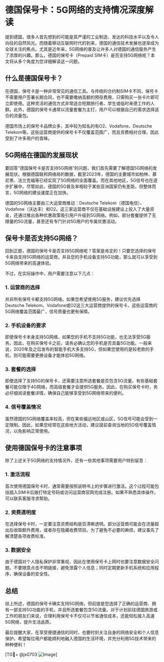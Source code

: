 # 德国保号卡：5G网络的支持情况深度解读

提到德国，很多人首先想到的可能是其严谨的工业制造、发达的科技水平以及令人向往的自然风光。而随着移动互联网时代的到来，德国的通信技术发展也逐渐成为全球关注的焦点。尤其是近年来，5G网络的普及让许多人对德国的通信服务产生了浓厚的兴趣。那么，德国的保号卡（Prepaid SIM卡）是否支持5G网络呢？本文将从多个角度为您详细解读这一问题。

## 什么是德国保号卡？

在德国，保号卡是一种非常常见的通信工具。与传统的合约制SIM卡不同，保号卡不需要用户签署长期合同，也不需要缴纳高额的预存费用，只需购买一张卡片即可立即使用。这种灵活的通信方式非常适合短期旅行者、学生或临时来德工作的人群。此外，德国的保号卡通常以流量套餐为主打，用户可以根据自己的需求选择适合的流量包。

德国市场上的保号卡品牌众多，其中较为知名的有O2、Vodafone、Deutsche Telekom等。这些运营商提供的保号卡不仅覆盖范围广，而且资费相对合理，因此受到了许多用户的青睐。

## 5G网络在德国的发展现状

要回答“德国保号卡是否支持5G网络”的问题，我们首先需要了解德国5G网络的发展现状。根据德国联邦网络局的数据，截至2023年，德国的主要城市如柏林、慕尼黑、法兰克福等已经实现了5G网络的全面覆盖。而在其他地区，5G信号也在逐步扩展中。尽管如此，德国的5G普及率相较于某些亚洲国家仍有差距，但整体而言，5G网络的建设速度正在加快。

德国的5G网络主要由三大运营商推动：Deutsche Telekom（德国电信）、Vodafone（沃达丰）和O2。这三家运营商不仅在基础设施建设上投入了大量资金，还通过推出各种优惠政策吸引用户升级到5G网络。例如，部分套餐提供了无限量的5G流量，甚至还有专门针对5G用户的专属优惠活动。

## 保号卡是否支持5G网络？

回到正题，德国的保号卡是否支持5G网络呢？答案是肯定的！只要您选择的保号卡来自支持5G网络的运营商，并且您的手机设备支持5G功能，那么就可以享受到5G网络带来的高速体验。

不过，在实际操作中，用户需要注意以下几点：

### 1. **运营商的选择**
并非所有保号卡都支持5G网络。如果您希望使用5G服务，建议优先选择Deutsche Telekom、Vodafone或O2这三大运营商提供的保号卡。这些运营商的5G网络覆盖范围最广，信号质量也更有保障。

### 2. **手机设备的要求**
即使保号卡本身支持5G网络，如果您的手机不支持5G功能，也无法享受5G服务。因此，在购买保号卡之前，请务必确认您的手机是否具备5G功能。一般来说，2020年及之后发布的智能手机大多支持5G，但如果您使用的是较老款的手机，则可能需要更换设备才能体验5G网络。

### 3. **套餐的选择**
即便选择了支持5G的保号卡，还需要注意所选套餐是否包含5G流量。有些基础套餐可能仅限于4G网络，而高级套餐才会提供5G服务。因此，在购买保号卡时，务必仔细阅读套餐详情，确保自己能够享受到5G网络带来的便利。

### 4. **信号覆盖情况**
虽然德国的5G网络覆盖率较高，但在某些偏远地区或山区，5G信号可能会受到一定限制。因此，如果您经常在这些地方活动，建议提前查询当地的5G信号覆盖情况，以免影响正常使用。

## 使用德国保号卡的注意事项

除了上述关于5G网络的支持情况外，还有一些其他事项需要用户特别留意：

### 1. **激活流程**
首次使用德国保号卡时，通常需要按照说明书上的步骤进行激活。这个过程可能包括插入SIM卡后拨打特定号码或访问运营商官网完成注册。如果不熟悉具体操作，可以联系客服寻求帮助。

### 2. **资费透明度**
在选择保号卡时，一定要注意资费结构是否清晰透明。部分运营商可能会在流量超出后收取额外费用，或者存在隐藏收费项目。为了避免不必要的麻烦，建议事先了解清楚各项收费标准。

### 3. **数据安全**
由于德国对个人隐私保护非常重视，因此在使用保号卡上网时也要注意数据安全问题。不要随意点击不明链接，避免泄露个人信息；同时定期更新手机系统和应用程序，确保设备的安全性。

## 总结

综上所述，德国的保号卡确实支持5G网络，但前提是您选择了正确的运营商、拥有一部支持5G功能的手机，并且所选套餐包含5G流量。对于计划前往德国旅游或工作的朋友们来说，合理利用保号卡不仅可以节省通信成本，还能轻松接入高速5G网络，提升生活品质。

最后提醒大家，在享受便捷通信的同时，也要时刻关注自身的网络安全和个人信息保护。希望每位用户都能顺利地融入德国的生活环境，并充分利用5G技术带来的种种便利！

[TG💪+ @jx0703 ![Image](https://github.com/user-attachments/assets/dbca1d08-cadb-493c-b0ec-ad6f7a83f270)]